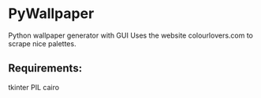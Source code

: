 # PyWallpaper
Python wallpaper generator with GUI
Uses the website colourlovers.com to scrape nice palettes.

## Requirements:
tkinter
PIL
cairo
